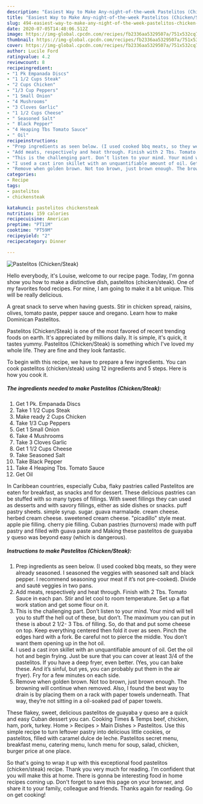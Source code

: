 ```yaml
---
description: "Easiest Way to Make Any-night-of-the-week Pastelitos (Chicken/Steak)"
title: "Easiest Way to Make Any-night-of-the-week Pastelitos (Chicken/Steak)"
slug: 494-easiest-way-to-make-any-night-of-the-week-pastelitos-chicken-steak
date: 2020-07-05T14:48:06.512Z
image: https://img-global.cpcdn.com/recipes/fb2336aa5329507a/751x532cq70/pastelitos-chickensteak-recipe-main-photo.jpg
thumbnail: https://img-global.cpcdn.com/recipes/fb2336aa5329507a/751x532cq70/pastelitos-chickensteak-recipe-main-photo.jpg
cover: https://img-global.cpcdn.com/recipes/fb2336aa5329507a/751x532cq70/pastelitos-chickensteak-recipe-main-photo.jpg
author: Lucile Ford
ratingvalue: 4.2
reviewcount: 8
recipeingredient:
- "1 Pk Empanada Discs"
- "1 1/2 Cups Steak"
- "2 Cups Chicken"
- "1/3 Cup Peppers"
- "1 Small Onion"
- "4 Mushrooms"
- "3 Cloves Garlic"
- "1 1/2 Cups Cheese"
- " Seasoned Salt"
- " Black Pepper"
- "4 Heaping Tbs Tomato Sauce"
- " Oil"
recipeinstructions:
- "Prep ingredients as seen below. (I used cooked bbq meats, so they were already seasoned. I seasoned the veggies with seasoned salt and black pepper. I recommend seasoning your meat if it’s not pre-cooked). Divide and sauté veggies in two pans."
- "Add meats, respectively and heat through. Finish with 2 Tbs. Tomato Sauce in each pan. Stir and let cool to room temperature. Set up a flat work station and get some flour on it."
- "This is the challenging part. Don’t listen to your mind. Your mind will tell you to stuff the hell out of these, but don’t. The maximum you can put in these is about 2 1/2- 3 Tbs. of filling. So, do that and put some cheese on top. Keep everything centered then fold it over as seen. Pinch the edges hard with a fork. Be careful not to pierce the middle. You don’t want them opening up in the hot oil."
- "I used a cast iron skillet with an unquantifiable amount of oil. Get the oil hot and begin frying. Just be sure that you can cover at least 3/4 of the pastelitos. If you have a deep fryer, even better. (Yes, you can bake these. And it’s sinful, but yes, you can probably put them in the air fryer). Fry for a few minutes on each side."
- "Remove when golden brown. Not too brown, just brown enough. The browning will continue when removed. Also, I found the best way to drain is by placing them on a rack with paper towels underneath. That way, they’re not sitting in a oil-soaked pad of paper towels."
categories:
- Recipe
tags:
- pastelitos
- chickensteak

katakunci: pastelitos chickensteak 
nutrition: 159 calories
recipecuisine: American
preptime: "PT11M"
cooktime: "PT59M"
recipeyield: "2"
recipecategory: Dinner

---
```



![Pastelitos (Chicken/Steak)](https://img-global.cpcdn.com/recipes/fb2336aa5329507a/751x532cq70/pastelitos-chickensteak-recipe-main-photo.jpg)

Hello everybody, it's Louise, welcome to our recipe page. Today, I'm gonna show you how to make a distinctive dish, pastelitos (chicken/steak). One of my favorites food recipes. For mine, I am going to make it a bit unique. This will be really delicious.

A great snack to serve when having guests. Stir in chicken spread, raisins, olives, tomato paste, pepper sauce and oregano. Learn how to make Dominican Pastelitos.

Pastelitos (Chicken/Steak) is one of the most favored of recent trending foods on earth. It's appreciated by millions daily. It is simple, it's quick, it tastes yummy. Pastelitos (Chicken/Steak) is something which I've loved my whole life. They are fine and they look fantastic.


To begin with this recipe, we have to prepare a few ingredients. You can cook pastelitos (chicken/steak) using 12 ingredients and 5 steps. Here is how you cook it.

<!--inarticleads1-->

##### The ingredients needed to make Pastelitos (Chicken/Steak):

1. Get 1 Pk. Empanada Discs
1. Take 1 1/2 Cups Steak
1. Make ready 2 Cups Chicken
1. Take 1/3 Cup Peppers
1. Get 1 Small Onion
1. Take 4 Mushrooms
1. Take 3 Cloves Garlic
1. Get 1 1/2 Cups Cheese
1. Take  Seasoned Salt
1. Take  Black Pepper
1. Take 4 Heaping Tbs. Tomato Sauce
1. Get  Oil


In Caribbean countries, especially Cuba, flaky pastries called Pastelitos are eaten for breakfast, as snacks and for dessert. These delicious pastries can be stuffed with so many types of fillings. With sweet fillings they can used as desserts and with savory fillings, either as side dishes or snacks. puff pastry sheets. simple syrup. sugar. guava marmalade. cream cheese. herbed cream cheese. sweetened cream cheese. &#34;picadillo&#34; style meat. apple pie filling. cherry pie filling. Cuban pastries (turnovers) made with puff pastry and filled with guava paste and Making these pastelitos de guayaba y queso was beyond easy (which is dangerous). 

<!--inarticleads2-->

##### Instructions to make Pastelitos (Chicken/Steak):

1. Prep ingredients as seen below. (I used cooked bbq meats, so they were already seasoned. I seasoned the veggies with seasoned salt and black pepper. I recommend seasoning your meat if it’s not pre-cooked). Divide and sauté veggies in two pans.
1. Add meats, respectively and heat through. Finish with 2 Tbs. Tomato Sauce in each pan. Stir and let cool to room temperature. Set up a flat work station and get some flour on it.
1. This is the challenging part. Don’t listen to your mind. Your mind will tell you to stuff the hell out of these, but don’t. The maximum you can put in these is about 2 1/2- 3 Tbs. of filling. So, do that and put some cheese on top. Keep everything centered then fold it over as seen. Pinch the edges hard with a fork. Be careful not to pierce the middle. You don’t want them opening up in the hot oil.
1. I used a cast iron skillet with an unquantifiable amount of oil. Get the oil hot and begin frying. Just be sure that you can cover at least 3/4 of the pastelitos. If you have a deep fryer, even better. (Yes, you can bake these. And it’s sinful, but yes, you can probably put them in the air fryer). Fry for a few minutes on each side.
1. Remove when golden brown. Not too brown, just brown enough. The browning will continue when removed. Also, I found the best way to drain is by placing them on a rack with paper towels underneath. That way, they’re not sitting in a oil-soaked pad of paper towels.


These flakey, sweet, delicious pastelitos de guayaba y queso are a quick and easy Cuban dessert you can. Cooking Times &amp; Temps beef, chicken, ham, pork, turkey. Home &gt; Recipes &gt; Main Dishes &gt; Pastelitos. Use this simple recipe to turn leftover pastry into delicious little cookies, or pastelitos, filled with caramel dulce de leche. Pastelitos secret menu, breakfast menu, catering menu, lunch menu for soup, salad, chicken, burger price at one place. 

So that's going to wrap it up with this exceptional food pastelitos (chicken/steak) recipe. Thank you very much for reading. I'm confident that you will make this at home. There is gonna be interesting food in home recipes coming up. Don't forget to save this page on your browser, and share it to your family, colleague and friends. Thanks again for reading. Go on get cooking!
